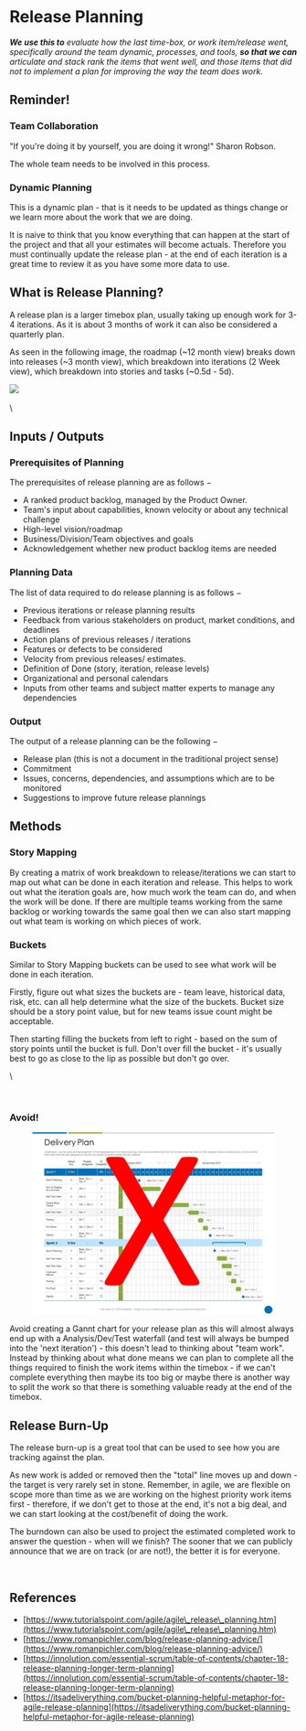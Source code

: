 # Release Planning

_**We use this to** evaluate how the last time-box, or work item/release went, specifically around the team dynamic, processes, and tools, **so that we can** articulate and stack rank the items that went well, and those items that did not to implement a plan for improving the way the team does work._



## Reminder!  <a href="#howtoguide-releaseplanning-reminder" id="howtoguide-releaseplanning-reminder"></a>

### Team Collaboration <a href="#howtoguide-releaseplanning-teamcollaboration" id="howtoguide-releaseplanning-teamcollaboration"></a>

"If you're doing it by yourself, you are doing it wrong!" Sharon Robson.&#x20;

The whole team needs to be involved in this process.&#x20;

### Dynamic Planning <a href="#howtoguide-releaseplanning-dynamicplanning" id="howtoguide-releaseplanning-dynamicplanning"></a>

This is a dynamic plan - that is it needs to be updated as things change or we learn more about the work that we are doing.&#x20;

It is naive to think that you know everything that can happen at the start of the project and that all your estimates will become actuals. Therefore you must continually update the release plan - at the end of each iteration is a great time to review it as you have some more data to use.&#x20;

## What is Release Planning? <a href="#howtoguide-releaseplanning-whatisreleaseplanning" id="howtoguide-releaseplanning-whatisreleaseplanning"></a>

A release plan is a larger timebox plan, usually taking up enough work for 3-4 iterations. As it is about 3 months of work it can also be considered a quarterly plan.&#x20;

As seen in the following image, the roadmap (\~12 month view) breaks down into releases (\~3 month view), which breakdown into iterations (2 Week view), which breakdown into stories and tasks (\~0.5d - 5d).&#x20;

![](https://46ev833n9u2l3zs8zp44sst3tpr-wpengine.netdna-ssl.com/wp-content/uploads/2018/12/8.-Figure-8-Release-and-Iteration-Plans.png)

\


## Inputs / Outputs <a href="#howtoguide-releaseplanning-inputs-outputs" id="howtoguide-releaseplanning-inputs-outputs"></a>

### Prerequisites of Planning <a href="#howtoguide-releaseplanning-prerequisitesofplanning" id="howtoguide-releaseplanning-prerequisitesofplanning"></a>

The prerequisites of release planning are as follows −

* A ranked product backlog, managed by the Product Owner.&#x20;
* Team's input about capabilities, known velocity or about any technical challenge
* High-level vision/roadmap&#x20;
* Business/Division/Team objectives and goals
* Acknowledgement whether new product backlog items are needed

### Planning Data <a href="#howtoguide-releaseplanning-planningdata" id="howtoguide-releaseplanning-planningdata"></a>

The list of data required to do release planning is as follows −

* Previous iterations or release planning results
* Feedback from various stakeholders on product, market conditions, and deadlines
* Action plans of previous releases / iterations
* Features or defects to be considered
* Velocity from previous releases/ estimates.
* Definition of Done (story, iteration, release levels)&#x20;
* Organizational and personal calendars
* Inputs from other teams and subject matter experts to manage any dependencies

### Output <a href="#howtoguide-releaseplanning-output" id="howtoguide-releaseplanning-output"></a>

The output of a release planning can be the following −

* Release plan (this is not a document in the traditional project sense)
* Commitment
* Issues, concerns, dependencies, and assumptions which are to be monitored
* Suggestions to improve future release plannings

## Methods  <a href="#howtoguide-releaseplanning-methods" id="howtoguide-releaseplanning-methods"></a>

### Story Mapping <a href="#howtoguide-releaseplanning-storymapping" id="howtoguide-releaseplanning-storymapping"></a>

By creating a matrix of work breakdown to release/iterations we can start to map out what can be done in each iteration and release. This helps to work out what the iteration goals are, how much work the team can do, and when the work will be done. If there are multiple teams working from the same backlog or working towards the same goal then we can also start mapping out what team is working on which pieces of work.&#x20;



### Buckets  <a href="#howtoguide-releaseplanning-buckets" id="howtoguide-releaseplanning-buckets"></a>

Similar to Story Mapping buckets can be used to see what work will be done in each iteration. &#x20;

Firstly, figure out what sizes the buckets are - team leave, historical data, risk, etc. can all help determine what the size of the buckets. Bucket size should be a story point value, but for new teams issue count might be acceptable.&#x20;

Then starting filling the buckets from left to right - based on the sum of story points until the bucket is full. Don't over fill the bucket - it's usually best to go as close to the lip as possible but don't go over.

\


<figure><img src="https://itsadeliverything.com/images/Bucket-Plan-with-Releases.png" alt=""><figcaption></figcaption></figure>

### Avoid! <a href="#howtoguide-releaseplanning-avoid" id="howtoguide-releaseplanning-avoid"></a>

<figure><img src="../../.gitbook/assets/image (42).png" alt=""><figcaption></figcaption></figure>

Avoid creating a Gannt chart for your release plan as this will almost always end up with a Analysis/Dev/Test waterfall (and test will always be bumped into the 'next iteration') - this doesn't lead to thinking about "team work". Instead by thinking about what done means we can plan to complete all the things required to finish the work items within the timebox - if we can't complete everything then maybe its too big or maybe there is another way to split the work so that there is something valuable ready at the end of the timebox.&#x20;

## Release Burn-Up <a href="#howtoguide-releaseplanning-releaseburnup" id="howtoguide-releaseplanning-releaseburnup"></a>

The release burn-up is a great tool that can be used to see how you are tracking against the plan.&#x20;

As new work is added or removed then the "total" line moves up and down - the target is very rarely set in stone. Remember, in agile, we are flexible on scope more than time as we are working on the highest priority work items first - therefore, if we don't get to those at the end, it's not a big deal, and we can start looking at the cost/benefit of doing the work.&#x20;

The burndown can also be used to project the estimated completed work to answer the question - when will we finish? The sooner that we can publicly announce that we are on track (or are not!), the better it is for everyone.

<figure><img src="https://www.modernanalyst.com/Portals/0/Users/003/03/3/Burn%20up%20Chart%203.gif" alt=""><figcaption></figcaption></figure>

## References  <a href="#howtoguide-releaseplanning-references" id="howtoguide-releaseplanning-references"></a>

* [https://www.tutorialspoint.com/agile/agile\_release\_planning.htm](https://www.tutorialspoint.com/agile/agile\_release\_planning.htm)
* [https://www.romanpichler.com/blog/release-planning-advice/](https://www.romanpichler.com/blog/release-planning-advice/)
* [https://innolution.com/essential-scrum/table-of-contents/chapter-18-release-planning-longer-term-planning](https://innolution.com/essential-scrum/table-of-contents/chapter-18-release-planning-longer-term-planning)
* [https://itsadeliverything.com/bucket-planning-helpful-metaphor-for-agile-release-planning](https://itsadeliverything.com/bucket-planning-helpful-metaphor-for-agile-release-planning)
